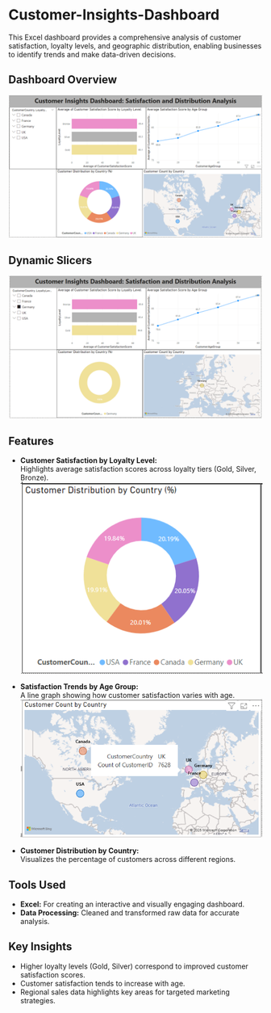 # Customer-Insights-Dashboard

This Excel dashboard provides a comprehensive analysis of customer satisfaction, loyalty levels, and geographic distribution, enabling businesses to identify trends and make data-driven decisions.

## Dashboard Overview
![Dashboard Overview](Dashboard.png)

## Dynamic Slicers
![Dynamic Slicers](Slicer.png)

## Features
- **Customer Satisfaction by Loyalty Level:**  
  Highlights average satisfaction scores across loyalty tiers (Gold, Silver, Bronze).  
  ![Customer Satisfaction by Loyalty Level](CustomerDistByCountry.png)

- **Satisfaction Trends by Age Group:**  
  A line graph showing how customer satisfaction varies with age.  
  ![Satisfaction Trends by Age Group](CustCountByCountry.png)

- **Customer Distribution by Country:**  
  Visualizes the percentage of customers across different regions.  

## Tools Used
- **Excel:** For creating an interactive and visually engaging dashboard.
- **Data Processing:** Cleaned and transformed raw data for accurate analysis.

## Key Insights
- Higher loyalty levels (Gold, Silver) correspond to improved customer satisfaction scores.
- Customer satisfaction tends to increase with age.
- Regional sales data highlights key areas for targeted marketing strategies.
